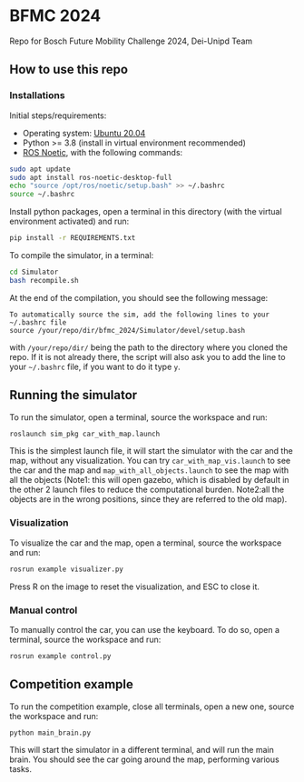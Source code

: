 # BFMC 2024
Repo for Bosch Future Mobility Challenge 2024, Dei-Unipd Team

## How to use this repo
### Installations
Initial steps/requirements:
- Operating system: [Ubuntu 20.04](https://ubuntu.com/tutorials/install-ubuntu-desktop#1-overview)
- Python >= 3.8 (install in virtual environment recommended)
- [ROS Noetic](https://wiki.ros.org/noetic/Installation/Ubuntu), with the following commands:
```bash
sudo apt update
sudo apt install ros-noetic-desktop-full
echo "source /opt/ros/noetic/setup.bash" >> ~/.bashrc
source ~/.bashrc
```

Install python packages, open a terminal in this directory (with the virtual environment activated)
and run:
```bash
pip install -r REQUIREMENTS.txt
```

To compile the simulator, in a terminal:
```bash
cd Simulator
bash recompile.sh
```

At the end of the compilation, you should see the following message:
```
To automatically source the sim, add the following lines to your ~/.bashrc file
source /your/repo/dir/bfmc_2024/Simulator/devel/setup.bash
```
with ```/your/repo/dir/``` being the path to the directory where you cloned the repo.
If it is not already there, the script will also ask you to add the line to your ```~/.bashrc``` file, if you want to do it type ```y```.


## Running the simulator
To run the simulator, open a terminal, source the workspace and run:
```bash
roslaunch sim_pkg car_with_map.launch 
```
This is the simplest launch file, it will start the simulator with the car and the map, without any
visualization. You can try ```car_with_map_vis.launch``` to see the car and the map and
```map_with_all_objects.launch``` to see the map with all the objects (Note1: this will open gazebo,
which is disabled by default in the other 2 launch files to reduce the computational burden. Note2:all the objects are in
the wrong positions, since they are referred to the old map).

### Visualization
To visualize the car and the map, open a terminal, source the workspace and run:
```bash
rosrun example visualizer.py
```
Press R on the image to reset the visualization, and ESC to close it.

### Manual control
To manually control the car, you can use the keyboard. To do so, open a terminal, source the
workspace and run:
```bash
rosrun example control.py
```

## Competition example
To run the competition example, close all terminals, open a new one, source the workspace and run:
```bash
python main_brain.py
```
This will start the simulator in a different terminal, and will run the main brain.
You should see the car going around the map, performing various tasks.

